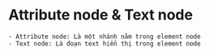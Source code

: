 # Attribute node & Text node

```
- Attribute node: Là một nhánh nằm trong element node
- Text node: Là đoạn text hiển thị trong element node
```